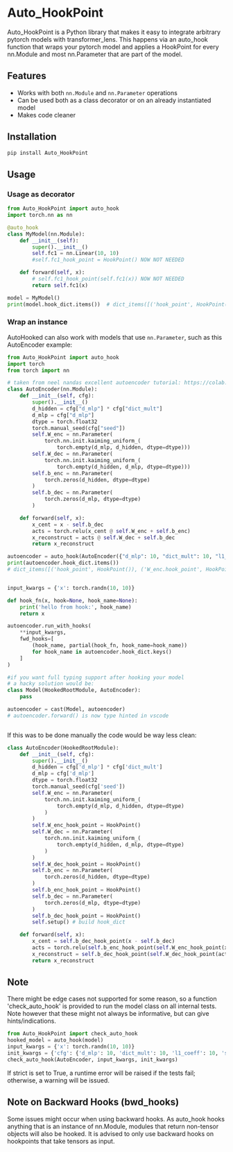 # Auto_HookPoint

Auto_HookPoint is a Python library that makes it easy to integrate arbitrary pytorch models with transformer_lens. 
This happens via an auto_hook function that wraps your pytorch model and applies a HookPoint for every nn.Module and most nn.Parameter that are part of the model.

## Features

- Works with both `nn.Module` and `nn.Parameter` operations
- Can be used both as a class decorator or on an already instantiated model 
- Makes code cleaner

## Installation

```bash
pip install Auto_HookPoint
```

## Usage

### Usage as decorator

```python
from Auto_HookPoint import auto_hook
import torch.nn as nn

@auto_hook
class MyModel(nn.Module):
    def __init__(self):
        super().__init__()
        self.fc1 = nn.Linear(10, 10)
        #self.fc1_hook_point = HookPoint() NOW NOT NEEDED

    def forward(self, x):
        # self.fc1_hook_point(self.fc1(x)) NOW NOT NEEDED
        return self.fc1(x)

model = MyModel()
print(model.hook_dict.items())  # dict_items([('hook_point', HookPoint()), ('fc1.hook_point', HookPoint())])
```

### Wrap an instance

AutoHooked can also work with models that use `nn.Parameter`, such as this AutoEncoder example:

```python
from Auto_HookPoint import auto_hook
import torch
from torch import nn

# taken from neel nandas excellent autoencoder tutorial: https://colab.research.google.com/drive/1u8larhpxy8w4mMsJiSBddNOzFGj7_RTn#scrollTo=MYrIYDEfBtbL
class AutoEncoder(nn.Module):
    def __init__(self, cfg):
        super().__init__()
        d_hidden = cfg["d_mlp"] * cfg["dict_mult"]
        d_mlp = cfg["d_mlp"]
        dtype = torch.float32
        torch.manual_seed(cfg["seed"])
        self.W_enc = nn.Parameter(
            torch.nn.init.kaiming_uniform_(
                torch.empty(d_mlp, d_hidden, dtype=dtype)))
        self.W_dec = nn.Parameter(
            torch.nn.init.kaiming_uniform_(
                torch.empty(d_hidden, d_mlp, dtype=dtype)))
        self.b_enc = nn.Parameter(
            torch.zeros(d_hidden, dtype=dtype)
        )
        self.b_dec = nn.Parameter(
            torch.zeros(d_mlp, dtype=dtype)
        )

    def forward(self, x):
        x_cent = x - self.b_dec
        acts = torch.relu(x_cent @ self.W_enc + self.b_enc)
        x_reconstruct = acts @ self.W_dec + self.b_dec
        return x_reconstruct

autoencoder = auto_hook(AutoEncoder({"d_mlp": 10, "dict_mult": 10, "l1_coeff": 10, "seed": 1}))
print(autoencoder.hook_dict.items())
# dict_items([('hook_point', HookPoint()), ('W_enc.hook_point', HookPoint()), ('W_dec.hook_point', HookPoint()), ('b_enc.hook_point', HookPoint()), ('b_dec.hook_point', HookPoint())])


input_kwargs = {'x': torch.randn(10, 10)}

def hook_fn(x, hook=None, hook_name=None):
    print('hello from hook:', hook_name)
    return x

autoencoder.run_with_hooks(
    **input_kwargs, 
    fwd_hooks=[
        (hook_name, partial(hook_fn, hook_name=hook_name))
        for hook_name in autoencoder.hook_dict.keys()
    ]
)

#if you want full typing support after hooking your model
# a hacky solution would be:
class Model(HookedRootModule, AutoEncoder):
    pass

autoencoder = cast(Model, autoencoder)
# autoencoder.forward() is now type hinted in vscode



```

If this was to be done manually the code would be way less clean:

```python
class AutoEncoder(HookedRootModule):
    def __init__(self, cfg):
        super().__init__()
        d_hidden = cfg['d_mlp'] * cfg['dict_mult']
        d_mlp = cfg['d_mlp']
        dtype = torch.float32
        torch.manual_seed(cfg['seed'])
        self.W_enc = nn.Parameter(
            torch.nn.init.kaiming_uniform_(
                torch.empty(d_mlp, d_hidden, dtype=dtype)
            )
        )
        self.W_enc_hook_point = HookPoint()
        self.W_dec = nn.Parameter(
            torch.nn.init.kaiming_uniform_(
                torch.empty(d_hidden, d_mlp, dtype=dtype)
            )
        )
        self.W_dec_hook_point = HookPoint()
        self.b_enc = nn.Parameter(
            torch.zeros(d_hidden, dtype=dtype)
        )
        self.b_enc_hook_point = HookPoint()
        self.b_dec = nn.Parameter(
            torch.zeros(d_mlp, dtype=dtype)
        )
        self.b_dec_hook_point = HookPoint()
        self.setup() # build hook_dict

    def forward(self, x):
        x_cent = self.b_dec_hook_point(x - self.b_dec)
        acts = torch.relu(self.b_enc_hook_point(self.W_enc_hook_point(x_cent @ self.W_enc) + self.b_enc))
        x_reconstruct = self.b_dec_hook_point(self.W_dec_hook_point(acts @ self.W_dec) + self.b_dec)
        return x_reconstruct
```

## Note 

There might be edge cases not supported for some reason, so a function 'check_auto_hook' is provided to run the model class on all internal tests. 
Note however that these might not always be informative, but can give hints/indications.

```python
from Auto_HookPoint import check_auto_hook
hooked_model = auto_hook(model)
input_kwargs = {'x': torch.randn(10, 10)}
init_kwargs = {'cfg': {'d_mlp': 10, 'dict_mult': 10, 'l1_coeff': 10, 'seed': 1}}
check_auto_hook(AutoEncoder, input_kwargs, init_kwargs)
```

If strict is set to True, a runtime error will be raised if the tests fail; otherwise, 
a warning will be issued. 

## Note on Backward Hooks (bwd_hooks)
Some issues might occur when using backward hooks. As auto_hook hooks anything that is an instance of nn.Module, modules that return non-tensor objects will also be hooked. It is advised to only use backward hooks on hookpoints that take tensors as input. 